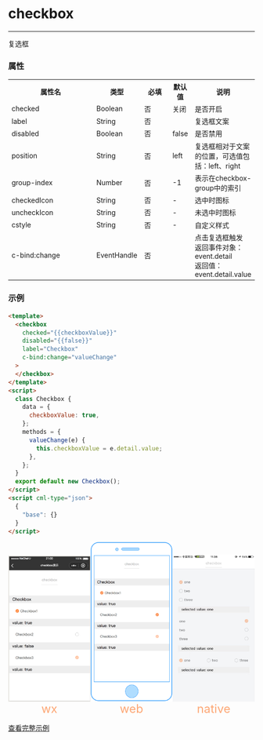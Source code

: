 # checkbox

---

复选框

### 属性

<table>
  <tr>
    <th width="200px">属性名</th>
    <th>类型</th>
    <th width="60px">必填</th>
    <th>默认值</th>
    <th>说明</th>
  </tr>
  <tr>
    <td>checked</td>
    <td>Boolean</td>
    <td>否</td>
    <td>关闭</td>
    <td>是否开启</td>
  </tr>
  <tr>
    <td>label</td>
    <td>String</td>
    <td>否</td>
    <td></td>
    <td>复选框文案</td>
  </tr>
  <tr>
    <td>disabled</td>
    <td>Boolean</td>
    <td>否</td>
    <td>false</td>
    <td>是否禁用</td>
  </tr>
  <tr>
    <td>position</td>
    <td>String</td>
    <td>否</td>
    <td>left</td>
    <td>复选框相对于文案的位置，可选值包括：left、right</td>
  </tr>
  <tr>
    <td>group-index</td>
    <td>Number</td>
    <td>否</td>
    <td>-1</td>
    <td>表示在checkbox-group中的索引</td>
  </tr>
  <tr>
    <td>checkedIcon</td>
    <td>String</td>
    <td>否</td>
    <td>-</td>
    <td>选中时图标</td>
  </tr>
  <tr>
    <td>uncheckIcon</td>
    <td>String</td>
    <td>否</td>
    <td>-</td>
    <td>未选中时图标</td>
  </tr>
  <tr>
    <td>cstyle</td>
    <td>String</td>
    <td>否</td>
    <td>-</td>
    <td>自定义样式</td>
  </tr>
  <tr>
    <td>c-bind:change</td>
    <td>EventHandle</td>
    <td>否</td>
    <td></td>
    <td>点击复选框触发
        <br/>返回事件对象：
        <br/>event.detail
        <br/>返回值：
        <br/>event.detail.value
    </td>
  </tr>
</table>

### 示例

```html
<template>
  <checkbox
    checked="{{checkboxValue}}"
    disabled="{{false}}"
    label="Checkbox"
    c-bind:change="valueChange"
  >
  </checkbox>
</template>
<script>
  class Checkbox {
    data = {
      checkboxValue: true,
    };
    methods = {
      valueChange(e) {
        this.checkboxValue = e.detail.value;
      },
    };
  }
  export default new Checkbox();
</script>
<script cml-type="json">
  {
    "base": {}
  }
</script>
```

<div style="display: flex;flex-direction: row;justify-content: space-around; align-items: flex-end;">
  <div style="display: flex;flex-direction: column;align-items: center;">
    <img src="../../../assets/checkbox_wx.png" width="200px" height="100%" />
    <text style="color: #fda775;font-size: 24px;">wx</text>
  </div>
  <div style="display: flex;flex-direction: column;align-items: center;">
    <img src="../../../assets/checkbox_web.png" width="200px" height="100%"/>
    <text style="color: #fda775;font-size: 24px;">web</text>
  </div>
  <div style="display: flex;flex-direction: column;align-items: center;">
    <img src="../../../assets/checkbox_weex.jpeg" width="200px" height="100%"/>
    <text style="color: #fda775;font-size: 24px;">native</text>
  </div>
</div>

[查看完整示例](/example/checkbox.html)
